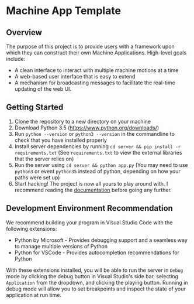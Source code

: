 # Machine App Template

## Overview
The purpose of this project is to provide users with a framework upon which they can construct their own Machine Applications. High-level goals include:
- A clean interface to interact with multiple machine motions at a time
- A web-based user interface that is easy to extend
- A mechanism for broadcasting messages to facilitate the real-time updating of the web UI.

## Getting Started
1. Clone the repository to a new directory on your machine
2. Download Python 3.5 (https://www.python.org/downloads/)
3. Run `python --version` or `python3 --version` in the commandline to check that you have installed properly
4. Install server dependencies by running `cd server && pip install -r requirements.txt` (See `requirements.txt` to view the external libraries that the server relies on)
5. Run the server using `cd server && python app.py` (You may need to use `python3` or event `python35` instead of python, depending on how your paths were set up)
6. Start hacking! The project is now all yours to play around with. I recommend reading the [documentation](./docs/getting_started.md) before going any further.

## Development Environment Recommendation
We recommend building your program in Visual Studio Code with the following extensions:
- Python by Microsoft - Provides debugging support and a seamless way to manage multiple versions of Python
- Python for VSCode - Provides autocompletion recommendations for Python

With these extensions installed, you will be able to run the server in `Debug` mode by clicking the debug button in Visual Studio's side bar, selecting `Application` from the dropdown, and clicking the playing button. Running in debug mode will allow you to set breakpoints and inspect the state of your application at run time.